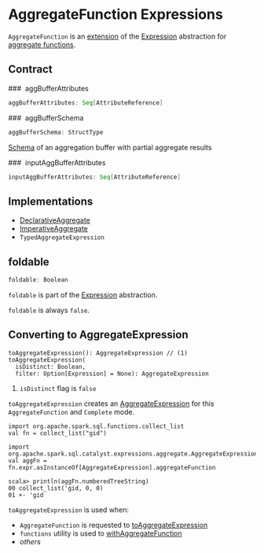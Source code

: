 # AggregateFunction Expressions

`AggregateFunction` is an [extension](#contract) of the [Expression](Expression.md) abstraction for [aggregate functions](#implementations).

## Contract

### <span id="aggBufferAttributes"> aggBufferAttributes

```scala
aggBufferAttributes: Seq[AttributeReference]
```

### <span id="aggBufferSchema"> aggBufferSchema

```scala
aggBufferSchema: StructType
```

[Schema](../types/StructType.md) of an aggregation buffer with partial aggregate results

### <span id="inputAggBufferAttributes"> inputAggBufferAttributes

```scala
inputAggBufferAttributes: Seq[AttributeReference]
```

## Implementations

* [DeclarativeAggregate](DeclarativeAggregate.md)
* [ImperativeAggregate](ImperativeAggregate.md)
* `TypedAggregateExpression`

## <span id="foldable"> foldable

```scala
foldable: Boolean
```

`foldable` is part of the [Expression](Expression.md#foldable) abstraction.

`foldable` is always `false`.

## <span id="toAggregateExpression"> Converting to AggregateExpression

``` { .scala .annotate }
toAggregateExpression(): AggregateExpression // (1)
toAggregateExpression(
  isDistinct: Boolean,
  filter: Option[Expression] = None): AggregateExpression
```

1. `isDistinct` flag is `false`

`toAggregateExpression` creates an [AggregateExpression](AggregateExpression.md) for this `AggregateFunction` and `Complete` mode.

```text
import org.apache.spark.sql.functions.collect_list
val fn = collect_list("gid")

import org.apache.spark.sql.catalyst.expressions.aggregate.AggregateExpression
val aggFn = fn.expr.asInstanceOf[AggregateExpression].aggregateFunction

scala> println(aggFn.numberedTreeString)
00 collect_list('gid, 0, 0)
01 +- 'gid
```

`toAggregateExpression` is used when:

* `AggregateFunction` is requested to [toAggregateExpression](#toAggregateExpression)
* `functions` utility is used to [withAggregateFunction](../spark-sql-functions.md#withAggregateFunction)
* _others_
